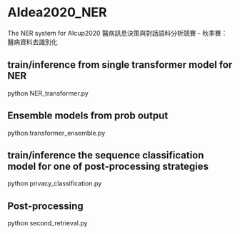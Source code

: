 # AIdea2020_NER

The NER system for AIcup2020 醫病訊息決策與對話語料分析競賽 - 秋季賽：醫病資料去識別化

## train/inference from single transformer model for NER
python NER_transformer.py 

## Ensemble models from prob output
python transformer_ensemble.py 

## train/inference the sequence classification model for one of post-processing strategies
python privacy_classification.py 

## Post-processing
python second_retrieval.py 